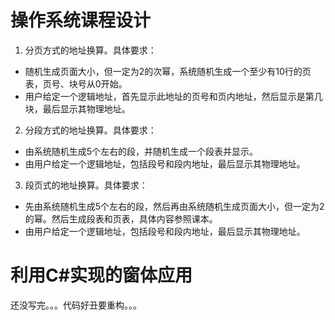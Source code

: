 # 操作系统课程设计
1. 分页方式的地址换算。具体要求：
- 随机生成页面大小，但一定为2的次幂，系统随机生成一个至少有10行的页表，页号、块号从0开始。
- 用户给定一个逻辑地址，首先显示此地址的页号和页内地址，然后显示是第几块，最后显示其物理地址。
2. 分段方式的地址换算。具体要求：
- 由系统随机生成5个左右的段，并随机生成一个段表并显示。
- 由用户给定一个逻辑地址，包括段号和段内地址，最后显示其物理地址。
3. 段页式的地址换算。具体要求：
- 先由系统随机生成5个左右的段，然后再由系统随机生成页面大小，但一定为2的幂。然后生成段表和页表，具体内容参照课本。
- 由用户给定一个逻辑地址，包括段号和段内地址，最后显示其物理地址。

# 利用C#实现的窗体应用
还没写完。。。代码好丑要重构。。。
